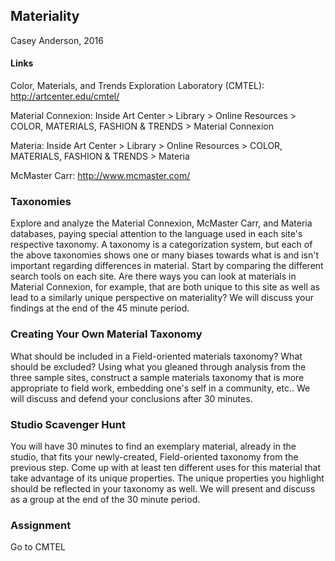 ## Materiality
Casey Anderson, 2016

####  Links
Color, Materials, and Trends Exploration Laboratory (CMTEL): http://artcenter.edu/cmtel/

Material Connexion: Inside Art Center > Library > Online Resources > COLOR, MATERIALS, FASHION & TRENDS > Material Connexion

Materia: Inside Art Center > Library > Online Resources > COLOR, MATERIALS, FASHION & TRENDS > Materia

McMaster Carr: http://www.mcmaster.com/

### Taxonomies

Explore and analyze the Material Connexion, McMaster Carr, and Materia databases, paying special attention to the language used in each site's respective taxonomy. A taxonomy is a categorization system, but each of the above taxonomies shows one or many biases towards what is and isn't important regarding differences in material. Start by comparing the different search tools on each site. Are there ways you can look at materials in Material Connexion, for example, that are both unique to this site as well as lead to a similarly unique perspective on materiality? We will discuss your findings at the end of the 45 minute period.

### Creating Your Own Material Taxonomy

What should be included in a Field-oriented materials taxonomy? What should be excluded? Using what you gleaned through analysis from the three sample sites, construct a sample materials taxonomy that is more appropriate to field work, embedding one's self in a community, etc.. We will discuss and defend your conclusions after 30 minutes.

### Studio Scavenger Hunt

You will have 30 minutes to find an exemplary material, already in the studio, that fits your newly-created, Field-oriented taxonomy from the previous step. Come up with at least ten different uses for this material that take advantage of its unique properties. The unique properties you highlight should be reflected in your taxonomy as well. We will present and discuss as a group at the end of the 30 minute period.

### Assignment

Go to CMTEL
